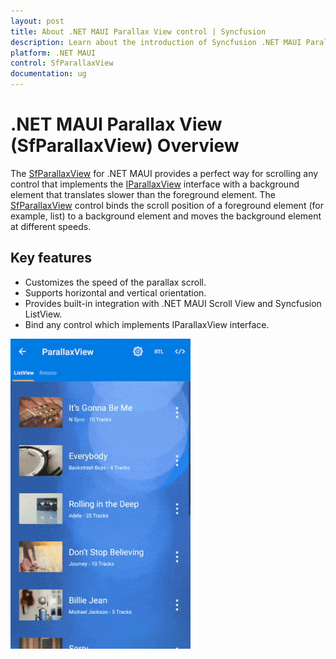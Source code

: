```yaml
---
layout: post
title: About .NET MAUI Parallax View control | Syncfusion
description: Learn about the introduction of Syncfusion .NET MAUI Parallax View (SfParallaxView) control, its elements, and more.
platform: .NET MAUI
control: SfParallaxView
documentation: ug
---
```


# .NET MAUI Parallax View (SfParallaxView) Overview

The [SfParallaxView]() for .NET MAUI provides a perfect way for scrolling any control that implements the [IParallaxView]() interface with a background element that translates slower than the foreground element. The [SfParallaxView]() control binds the scroll position of a foreground element (for example, list) to a background element and moves the background element at different speeds.

## Key features

* Customizes the speed of the parallax scroll.
* Supports horizontal and vertical orientation.
* Provides built-in integration with .NET MAUI Scroll View and Syncfusion ListView.
* Bind any control which implements IParallaxView interface.

![Overview image of Parallax View](ParallaxView_Images/maui_parallaxview.gif)